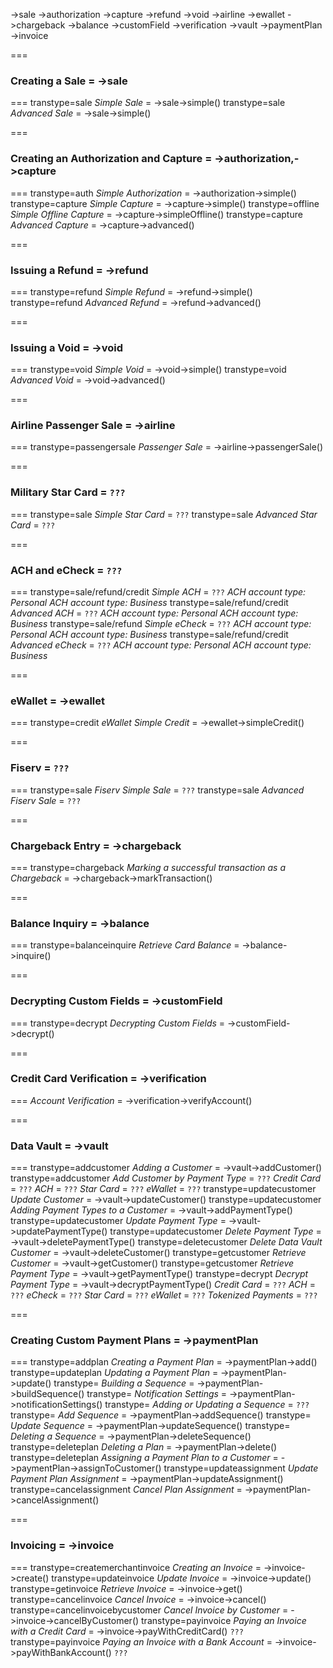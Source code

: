 ->sale
->authorization
->capture
->refund
->void
->airline
->ewallet
->chargeback
->balance
->customField
->verification
->vault
->paymentPlan
->invoice



===
### Creating a Sale = ->sale
===
transtype=sale
_Simple Sale_   = ->sale->simple()
transtype=sale
_Advanced Sale_ = ->sale->simple()

===
### Creating an Authorization and Capture = ->authorization,->capture
===
transtype=auth
_Simple Authorization_   = ->authorization->simple()
transtype=capture
_Simple Capture_         = ->capture->simple()
transtype=offline
_Simple Offline Capture_ = ->capture->simpleOffline()
transtype=capture
_Advanced Capture_       = ->capture->advanced()

===
### Issuing a Refund = ->refund
===
transtype=refund
_Simple Refund_   = ->refund->simple()
transtype=refund
_Advanced Refund_ = ->refund->advanced()

===
### Issuing a Void = ->void
===
transtype=void
_Simple Void_   = ->void->simple()
transtype=void
_Advanced Void_ = ->void->advanced()

===
### Airline Passenger Sale = ->airline
===
transtype=passengersale
_Passenger Sale_ = ->airline->passengerSale()

===
### Military Star Card = `???`
===
transtype=sale
_Simple Star Card_   = `???`
transtype=sale
_Advanced Star Card_ = `???`

===
### ACH and eCheck = `???`
===
transtype=sale/refund/credit
_Simple ACH_      = `???`
    _ACH account type: Personal_
    _ACH account type: Business_
transtype=sale/refund/credit
_Advanced ACH_    = `???`
    _ACH account type: Personal_
    _ACH account type: Business_
transtype=sale/refund
_Simple eCheck_   = `???`
    _ACH account type: Personal_
    _ACH account type: Business_
transtype=sale/refund/credit
_Advanced eCheck_ = `???`
    _ACH account type: Personal_
    _ACH account type: Business_

===
### eWallet = ->ewallet
===
transtype=credit
_eWallet Simple Credit_ = ->ewallet->simpleCredit()

===
### Fiserv = `???`
===
transtype=sale
_Fiserv Simple Sale_   = `???`
transtype=sale
_Advanced Fiserv Sale_ = `???`

===
### Chargeback Entry = ->chargeback
===
transtype=chargeback
_Marking a successful transaction as a Chargeback_ = ->chargeback->markTransaction()

===
### Balance Inquiry = ->balance
===
transtype=balanceinquire
_Retrieve Card Balance_ = ->balance->inquire()

===
### Decrypting Custom Fields = ->customField
===
transtype=decrypt
_Decrypting Custom Fields_ = ->customField->decrypt()

===
### Credit Card Verification = ->verification
===
_Account Verification_ = ->verification->verifyAccount()

===
### Data Vault = ->vault
===
transtype=addcustomer
_Adding a Customer_                  = ->vault->addCustomer()
transtype=addcustomer
_Add Customer by Payment Type_       = `???`
    _Credit Card_                    = `???`
    _ACH_                            = `???`
    _Star Card_                      = `???`
    _eWallet_                        = `???`
transtype=updatecustomer
_Update Customer_                    = ->vault->updateCustomer()
transtype=updatecustomer
_Adding Payment Types to a Customer_ = ->vault->addPaymentType()
transtype=updatecustomer
_Update Payment Type_                = ->vault->updatePaymentType()
transtype=updatecustomer
_Delete Payment Type_                = ->vault->deletePaymentType()
transtype=deletecustomer
_Delete Data Vault Customer_         = ->vault->deleteCustomer()
transtype=getcustomer
_Retrieve Customer_                  = ->vault->getCustomer()
transtype=getcustomer
_Retrieve Payment Type_              = ->vault->getPaymentType()
transtype=decrypt
_Decrypt Payment Type_               = ->vault->decryptPaymentType()
    _Credit Card_                    = `???`
    _ACH_                            = `???`
    _eCheck_                         = `???`
    _Star Card_                      = `???`
    _eWallet_                        = `???`
_Tokenized Payments_                 = `???`

===
### Creating Custom Payment Plans = ->paymentPlan
===
transtype=addplan
_Creating a Payment Plan_                = ->paymentPlan->add()
transtype=updateplan
_Updating a Payment Plan_                = ->paymentPlan->update()
transtype=
_Building a Sequence_                    = ->paymentPlan->buildSequence()
transtype=
_Notification Settings_                  = ->paymentPlan->notificationSettings()
transtype=
_Adding or Updating a Sequence_          = `???`
transtype=
    _Add Sequence_                       = ->paymentPlan->addSequence()
transtype=
    _Update Sequence_                    = ->paymentPlan->updateSequence()
transtype=
_Deleting a Sequence_                    = ->paymentPlan->deleteSequence()
transtype=deleteplan
_Deleting a Plan_                        = ->paymentPlan->delete()
transtype=deleteplan
_Assigning a Payment Plan to a Customer_ = ->paymentPlan->assignToCustomer()
transtype=updateassignment
_Update Payment Plan Assignment_         = ->paymentPlan->updateAssignment()
transtype=cancelassignment
_Cancel Plan Assignment_                 = ->paymentPlan->cancelAssignment()

===
### Invoicing = ->invoice
===
transtype=createmerchantinvoice
_Creating an Invoice_                   = ->invoice->create()
transtype=updateinvoice
_Update Invoice_                        = ->invoice->update()
transtype=getinvoice
_Retrieve Invoice_                      = ->invoice->get()
transtype=cancelinvoice
_Cancel Invoice_                        = ->invoice->cancel()
transtype=cancelinvoicebycustomer
_Cancel Invoice by Customer_            = ->invoice->cancelByCustomer()
transtype=payinvoice
_Paying an Invoice with a Credit Card_  = ->invoice->payWithCreditCard() `???`
transtype=payinvoice
_Paying an Invoice with a Bank Account_ = ->invoice->payWithBankAccount() `???`
